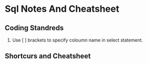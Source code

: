 # Sql Notes And Cheatsheet 

## Coding Standreds
1. Use [ ] brackets to specify coloumn name in select statement.




## Shortcurs and Cheatsheet





